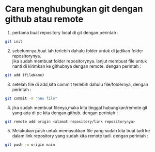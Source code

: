 # Cara menghubungkan git dengan github atau remote
1. pertama buat repository local di git dengan perintah : <br>
```sh
git init
```
2. sebelumnya,buat lah terlebih dahulu folder untuk di jadikan folder repositorynya.<br> jika sudah membuat folder repositorynya. lanjut membuat file untuk nanti di kirimkan ke githubnya dengan remote. dengan perintah : <br>
```sh
git add (fileName)
```
3. setelah file di add,kita commit terlebih dahulu file/foldernya, dengan perintah : <br>
```sh
git commit -m "new file"
```
4. jika sudah membuat filenya,maka kita tinggal hubungkan/remote git yang ada di pc kita dengan github. dengan perintah : <br>
```sh
git remote add origin <alamat repository/link repositorynya>
```
5. Melakukan push untuk memasukkan file yang sudah kita buat tadi ke dalam link repository yang sudah kita remote tadi. dengan perintah : <br>
```sh
git push -u origin main
```











